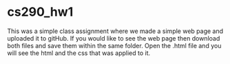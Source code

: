# cs290_hw1
This was a simple class assignment where we made a simple web page and uploaded it to gitHub. If you would like to see the
web page then download both files and save them within the same folder. Open the .html file and you will see the html
and the css that was applied to it.
